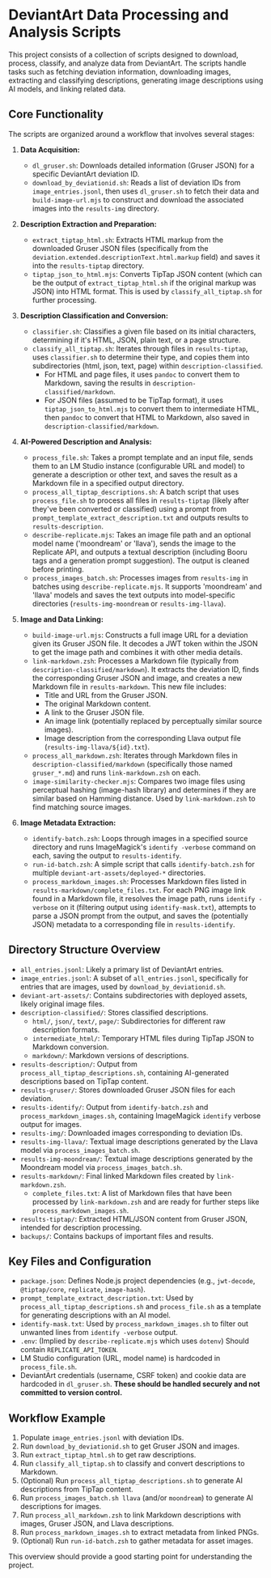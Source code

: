# DeviantArt Data Processing and Analysis Scripts

This project consists of a collection of scripts designed to download, process, classify, and analyze data from DeviantArt. The scripts handle tasks such as fetching deviation information, downloading images, extracting and classifying descriptions, generating image descriptions using AI models, and linking related data.

## Core Functionality

The scripts are organized around a workflow that involves several stages:

1.  **Data Acquisition:**
    *   `dl_gruser.sh`: Downloads detailed information (Gruser JSON) for a specific DeviantArt deviation ID.
    *   `download_by_deviationid.sh`: Reads a list of deviation IDs from `image_entries.jsonl`, then uses `dl_gruser.sh` to fetch their data and `build-image-url.mjs` to construct and download the associated images into the `results-img` directory.

2.  **Description Extraction and Preparation:**
    *   `extract_tiptap_html.sh`: Extracts HTML markup from the downloaded Gruser JSON files (specifically from the `deviation.extended.descriptionText.html.markup` field) and saves it into the `results-tiptap` directory.
    *   `tiptap_json_to_html.mjs`: Converts TipTap JSON content (which can be the output of `extract_tiptap_html.sh` if the original markup was JSON) into HTML format. This is used by `classify_all_tiptap.sh` for further processing.

3.  **Description Classification and Conversion:**
    *   `classifier.sh`: Classifies a given file based on its initial characters, determining if it's HTML, JSON, plain text, or a page structure.
    *   `classify_all_tiptap.sh`: Iterates through files in `results-tiptap`, uses `classifier.sh` to determine their type, and copies them into subdirectories (html, json, text, page) within `description-classified`.
        *   For HTML and page files, it uses `pandoc` to convert them to Markdown, saving the results in `description-classified/markdown`.
        *   For JSON files (assumed to be TipTap format), it uses `tiptap_json_to_html.mjs` to convert them to intermediate HTML, then `pandoc` to convert that HTML to Markdown, also saved in `description-classified/markdown`.

4.  **AI-Powered Description and Analysis:**
    *   `process_file.sh`: Takes a prompt template and an input file, sends them to an LM Studio instance (configurable URL and model) to generate a description or other text, and saves the result as a Markdown file in a specified output directory.
    *   `process_all_tiptap_descriptions.sh`: A batch script that uses `process_file.sh` to process all files in `results-tiptap` (likely after they've been converted or classified) using a prompt from `prompt_template_extract_description.txt` and outputs results to `results-description`.
    *   `describe-replicate.mjs`: Takes an image file path and an optional model name ('moondream' or 'llava'), sends the image to the Replicate API, and outputs a textual description (including Booru tags and a generation prompt suggestion). The output is cleaned before printing.
    *   `process_images_batch.sh`: Processes images from `results-img` in batches using `describe-replicate.mjs`. It supports 'moondream' and 'llava' models and saves the text outputs into model-specific directories (`results-img-moondream` or `results-img-llava`).

5.  **Image and Data Linking:**
    *   `build-image-url.mjs`: Constructs a full image URL for a deviation given its Gruser JSON file. It decodes a JWT token within the JSON to get the image path and combines it with other media details.
    *   `link-markdown.zsh`: Processes a Markdown file (typically from `description-classified/markdown`). It extracts the deviation ID, finds the corresponding Gruser JSON and image, and creates a new Markdown file in `results-markdown`. This new file includes:
        *   Title and URL from the Gruser JSON.
        *   The original Markdown content.
        *   A link to the Gruser JSON file.
        *   An image link (potentially replaced by perceptually similar source images).
        *   Image description from the corresponding Llava output file (`results-img-llava/${id}.txt`).
    *   `process_all_markdown.zsh`: Iterates through Markdown files in `description-classified/markdown` (specifically those named `gruser_*.md`) and runs `link-markdown.zsh` on each.
    *   `image-similarity-checker.mjs`: Compares two image files using perceptual hashing (image-hash library) and determines if they are similar based on Hamming distance. Used by `link-markdown.zsh` to find matching source images.

6.  **Image Metadata Extraction:**
    *   `identify-batch.zsh`: Loops through images in a specified source directory and runs ImageMagick's `identify -verbose` command on each, saving the output to `results-identify`.
    *   `run-id-batch.zsh`: A simple script that calls `identify-batch.zsh` for multiple `deviant-art-assets/deployed-*` directories.
    *   `process_markdown_images.sh`: Processes Markdown files listed in `results-markdown/complete_files.txt`. For each PNG image link found in a Markdown file, it resolves the image path, runs `identify -verbose` on it (filtering output using `identify-mask.txt`), attempts to parse a JSON prompt from the output, and saves the (potentially JSON) metadata to a corresponding file in `results-identify`.

## Directory Structure Overview

*   `all_entries.jsonl`: Likely a primary list of DeviantArt entries.
*   `image_entries.jsonl`: A subset of `all_entries.jsonl`, specifically for entries that are images, used by `download_by_deviationid.sh`.
*   `deviant-art-assets/`: Contains subdirectories with deployed assets, likely original image files.
*   `description-classified/`: Stores classified descriptions.
    *   `html/`, `json/`, `text/`, `page/`: Subdirectories for different raw description formats.
    *   `intermediate_html/`: Temporary HTML files during TipTap JSON to Markdown conversion.
    *   `markdown/`: Markdown versions of descriptions.
*   `results-description/`: Output from `process_all_tiptap_descriptions.sh`, containing AI-generated descriptions based on TipTap content.
*   `results-gruser/`: Stores downloaded Gruser JSON files for each deviation.
*   `results-identify/`: Output from `identify-batch.zsh` and `process_markdown_images.sh`, containing ImageMagick `identify` verbose output for images.
*   `results-img/`: Downloaded images corresponding to deviation IDs.
*   `results-img-llava/`: Textual image descriptions generated by the Llava model via `process_images_batch.sh`.
*   `results-img-moondream/`: Textual image descriptions generated by the Moondream model via `process_images_batch.sh`.
*   `results-markdown/`: Final linked Markdown files created by `link-markdown.zsh`.
    *   `complete_files.txt`: A list of Markdown files that have been processed by `link-markdown.zsh` and are ready for further steps like `process_markdown_images.sh`.
*   `results-tiptap/`: Extracted HTML/JSON content from Gruser JSON, intended for description processing.
*   `backups/`: Contains backups of important files and results.

## Key Files and Configuration

*   `package.json`: Defines Node.js project dependencies (e.g., `jwt-decode`, `@tiptap/core`, `replicate`, `image-hash`).
*   `prompt_template_extract_description.txt`: Used by `process_all_tiptap_descriptions.sh` and `process_file.sh` as a template for generating descriptions with an AI model.
*   `identify-mask.txt`: Used by `process_markdown_images.sh` to filter out unwanted lines from `identify -verbose` output.
*   `.env`: (Implied by `describe-replicate.mjs` which uses `dotenv`) Should contain `REPLICATE_API_TOKEN`.
*   LM Studio configuration (URL, model name) is hardcoded in `process_file.sh`.
*   DeviantArt credentials (username, CSRF token) and cookie data are hardcoded in `dl_gruser.sh`. **These should be handled securely and not committed to version control.**

## Workflow Example

1.  Populate `image_entries.jsonl` with deviation IDs.
2.  Run `download_by_deviationid.sh` to get Gruser JSON and images.
3.  Run `extract_tiptap_html.sh` to get raw descriptions.
4.  Run `classify_all_tiptap.sh` to classify and convert descriptions to Markdown.
5.  (Optional) Run `process_all_tiptap_descriptions.sh` to generate AI descriptions from TipTap content.
6.  Run `process_images_batch.sh llava` (and/or `moondream`) to generate AI descriptions for images.
7.  Run `process_all_markdown.zsh` to link Markdown descriptions with images, Gruser JSON, and Llava descriptions.
8.  Run `process_markdown_images.sh` to extract metadata from linked PNGs.
9.  (Optional) Run `run-id-batch.zsh` to gather metadata for asset images.

This overview should provide a good starting point for understanding the project.
